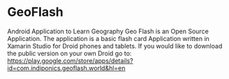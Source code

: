 # GeoFlash
Android Application to Learn Geography
Geo Flash is an Open Source Application.
The application is a basic flash card Application written in Xamarin Studio for Droid phones and tablets.
If you would like to download the public version on your own Droid go to:
https://play.google.com/store/apps/details?id=com.indiponics.geoflash.world&hl=en
